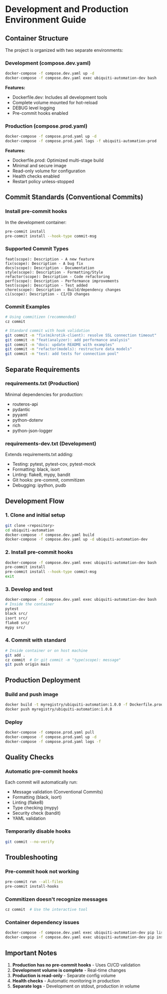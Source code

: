 # Development and Production Environment Guide

## Container Structure

The project is organized with two separate environments:

### Development (compose.dev.yaml)
```bash
docker-compose -f compose.dev.yaml up -d
docker-compose -f compose.dev.yaml exec ubiquiti-automation-dev bash
```

**Features:**
- Dockerfile.dev: Includes all development tools
- Complete volume mounted for hot-reload
- DEBUG level logging
- Pre-commit hooks enabled

### Production (compose.prod.yaml)
```bash
docker-compose -f compose.prod.yaml up -d
docker-compose -f compose.prod.yaml logs -f ubiquiti-automation-prod
```

**Features:**
- Dockerfile.prod: Optimized multi-stage build
- Minimal and secure image
- Read-only volume for configuration
- Health checks enabled
- Restart policy unless-stopped

## Commit Standards (Conventional Commits)

### Install pre-commit hooks

In the development container:
```bash
pre-commit install
pre-commit install --hook-type commit-msg
```

### Supported Commit Types

```
feat(scope): Description - A new feature
fix(scope): Description - A bug fix
docs(scope): Description - Documentation
style(scope): Description - Formatting/Style
refactor(scope): Description - Code refactoring
perf(scope): Description - Performance improvements
test(scope): Description - Test added
chore(scope): Description - Build/dependency changes
ci(scope): Description - CI/CD changes
```

### Commit Examples

```bash
# Using commitizen (recommended)
cz commit

# Standard commit with hook validation
git commit -m "fix(mikrotik-client): resolve SSL connection timeout"
git commit -m "feat(analyzer): add performance analysis"
git commit -m "docs: update README with examples"
git commit -m "refactor(models): restructure data models"
git commit -m "test: add tests for connection pool"
```

## Separate Requirements

### requirements.txt (Production)
Minimal dependencies for production:
- routeros-api
- pydantic
- pyyaml
- python-dotenv
- rich
- python-json-logger

### requirements-dev.txt (Development)
Extends requirements.txt adding:
- Testing: pytest, pytest-cov, pytest-mock
- Formatting: black, isort
- Linting: flake8, mypy, bandit
- Git hooks: pre-commit, commitizen
- Debugging: ipython, pudb

## Development Flow

### 1. Clone and initial setup
```bash
git clone <repository>
cd ubiquiti-automation
docker-compose -f compose.dev.yaml build
docker-compose -f compose.dev.yaml up -d ubiquiti-automation-dev
```

### 2. Install pre-commit hooks
```bash
docker-compose -f compose.dev.yaml exec ubiquiti-automation-dev bash
pre-commit install
pre-commit install --hook-type commit-msg
exit
```

### 3. Develop and test
```bash
docker-compose -f compose.dev.yaml exec ubiquiti-automation-dev bash
# Inside the container
pytest
black src/
isort src/
flake8 src/
mypy src/
```

### 4. Commit with standard
```bash
# Inside container or on host machine
git add .
cz commit  # Or git commit -m "type(scope): message"
git push origin main
```

## Production Deployment

### Build and push image
```bash
docker build -t myregistry/ubiquiti-automation:1.0.0 -f Dockerfile.prod .
docker push myregistry/ubiquiti-automation:1.0.0
```

### Deploy
```bash
docker-compose -f compose.prod.yaml pull
docker-compose -f compose.prod.yaml up -d
docker-compose -f compose.prod.yaml logs -f
```

## Quality Checks

### Automatic pre-commit hooks
Each commit will automatically run:
- Message validation (Conventional Commits)
- Formatting (black, isort)
- Linting (flake8)
- Type checking (mypy)
- Security check (bandit)
- YAML validation

### Temporarily disable hooks
```bash
git commit --no-verify
```

## Troubleshooting

### Pre-commit hook not working
```bash
pre-commit run --all-files
pre-commit install-hooks
```

### Commitizen doesn't recognize messages
```bash
cz commit  # Use the interactive tool
```

### Container dependency issues
```bash
docker-compose -f compose.dev.yaml exec ubiquiti-automation-dev pip list
docker-compose -f compose.dev.yaml exec ubiquiti-automation-dev pip install --upgrade pip
```

## Important Notes

1. **Production has no pre-commit hooks** - Uses CI/CD validation
2. **Development volume is complete** - Real-time changes
3. **Production is read-only** - Separate config volume
4. **Health checks** - Automatic monitoring in production
5. **Separate logs** - Development on stdout, production in volume
